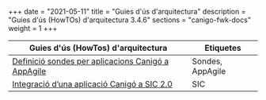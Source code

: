 +++
date        = "2021-05-11"
title       = "Guies d'ús d'arquitectura"
description = "Guies d'ús (HowTOs) d'arquitectura 3.4.6"
sections    = "canigo-fwk-docs"
weight        = 1
+++

| Guies d'ús (HowTos) d'arquitectura | Etiquetes |
| --- | ---    |
| [Definició sondes per aplicacions Canigó a AppAgile](/howtos/2019-03-HowTo-Definicio-sondes-aplicacions-Canigo-AppAgile) | Sondes, AppAgile |
| [Integració d’una aplicació Canigó a SIC 2.0](/howtos/2017-12-howto-integracio_canigo_sic/) | SIC |

